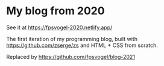 # My blog from 2020

See it at https://fpsvogel-2020.netlify.app/

The first iteration of my programming blog, built with https://github.com/zserge/zs and HTML + CSS from scratch.

Replaced by https://github.com/fpsvogel/blog-2021
